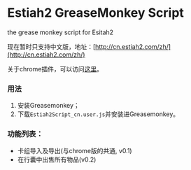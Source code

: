 Estiah2 GreaseMonkey Script
=========================

the grease monkey script for Esitah2

现在暂时只支持中文版，地址：[http://cn.estiah2.com/zh/](http://cn.estiah2.com/zh/)

关于chrome插件，可以访问[这里](https://github.com/litexavier/E2ChromeExtension)。

### 用法

1. 安装Greasemonkey；
2. 下载`Estiah2Script_cn.user.js`并安装进Greasemonkey。

### 功能列表：

* 卡组导入及导出(与chrome版的共通, v0.1)
* 在行囊中出售所有物品(v0.2)
